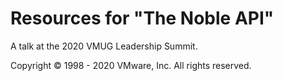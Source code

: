 # Resources for "The Noble API"

A talk at the 2020 VMUG Leadership Summit.

Copyright © 1998 - 2020 VMware, Inc. All rights reserved.


